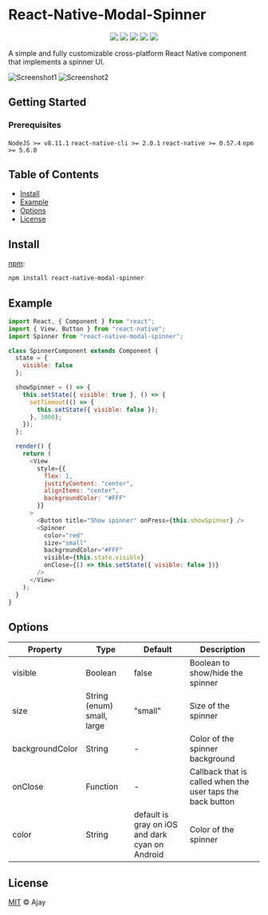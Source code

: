 # React-Native-Modal-Spinner

<div style="text-align: center">
  <img src="https://badgen.net/badge/node@LTS/>=8.11.1/green">
  <img src="https://badgen.net/badge/npm/>=5.6.0/blue">
  <img src="https://badgen.net/badge/react-native/>=0.57.4/orange">
  <img src="https://badgen.net/badge/code style/standard/yellow">
  <img src="https://badgen.net/badge/release/v1.0/pink">
</div>

A simple and fully customizable cross-platform React Native component that implements a spinner UI.

![Screenshot1](https://github.com/Ajayg96/react-native-spinner/tree/master/src/images/image1.png)
![Screenshot2](https://github.com/Ajayg96/react-native-spinner/tree/master/src/images/image2.png)

## Getting Started

### Prerequisites

`NodeJS >= v8.11.1`
`react-native-cli >= 2.0.1`
`react-native >= 0.57.4`
`npm >= 5.6.0`

## Table of Contents

- [Install](#install)
- [Example](#example)
- [Options](#options)
- [License](#license)

## Install

[npm][]:

```sh
npm install react-native-modal-spinner
```

## Example

```js
import React, { Component } from "react";
import { View, Button } from "react-native";
import Spinner from "react-native-modal-spinner";

class SpinnerComponent extends Component {
  state = {
    visible: false
  };

  showSpinner = () => {
    this.setState({ visible: true }, () => {
      setTimeout(() => {
        this.setState({ visible: false });
      }, 3000);
    });
  };

  render() {
    return (
      <View
        style={{
          flex: 1,
          justifyContent: "center",
          alignItems: "center",
          backgroundColor: "#FFF"
        }}
      >
        <Button title="Show spinner" onPress={this.showSpinner} />
        <Spinner
          color="red"
          size="small"
          backgroundColor="#FFF"
          visible={this.state.visible}
          onClose={() => this.setState({ visible: false })}
        />
      </View>
    );
  }
}
```

## Options

| Property        | Type                       | Default                                         | Description                                                |
| --------------- | -------------------------- | ----------------------------------------------- | ---------------------------------------------------------- |
| visible         | Boolean                    | false                                           | Boolean to show/hide the spinner                           |
| size            | String (enum) small, large | "small"                                         | Size of the spinner                                        |
| backgroundColor | String                     | -                                               | Color of the spinner background                            |
| onClose         | Function                   | -                                               | Callback that is called when the user taps the back button |
| color           | String                     | default is gray on iOS and dark cyan on Android | Color of the spinner                                       |

## License

[MIT](LICENSE) © Ajay

##

[npm]: https://www.npmjs.com/
